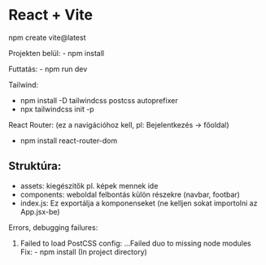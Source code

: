 # React + Vite

npm create vite@latest

Projekten belül: - npm install

Futtatás: - npm run dev

Tailwind: 
- npm install -D tailwindcss postcss autoprefixer
- npx tailwindcss init -p
  
React Router: (ez a navigációhoz kell, pl: Bejelentkezés -> főoldal)
- npm install react-router-dom

## Struktúra:
 - assets: kiegészitők pl. képek mennek ide
 - components: weboldal felbontás külön részekre (navbar, footbar)
 - index.js: Ez exportálja a komponenseket (ne kelljen sokat importolni az App.jsx-be)

 Errors, debugging failures:

1. Failed to load PostCSS config:
  ...Failed duo to missing node modules
  Fix:  - npm install (In project directory)
